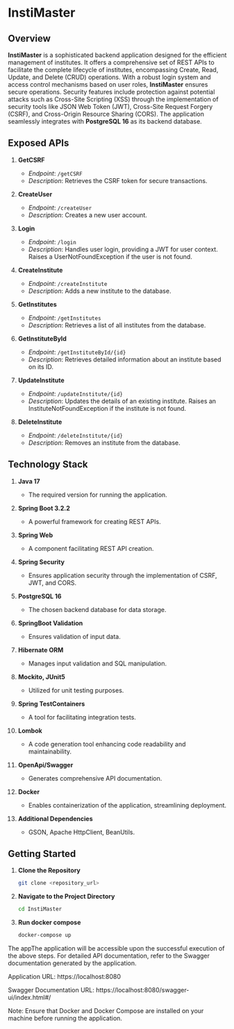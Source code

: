 # InstiMaster

## Overview

**InstiMaster** is a sophisticated backend application designed for the efficient management of institutes. It offers a comprehensive set of REST APIs to facilitate the complete lifecycle of institutes, encompassing Create, Read, Update, and Delete (CRUD) operations. With a robust login system and access control mechanisms based on user roles, **InstiMaster** ensures secure operations. Security features include protection against potential attacks such as Cross-Site Scripting (XSS) through the implementation of security tools like JSON Web Token (JWT), Cross-Site Request Forgery (CSRF), and Cross-Origin Resource Sharing (CORS). The application seamlessly integrates with **PostgreSQL 16** as its backend database.

## Exposed APIs

1. **GetCSRF**
    - *Endpoint*: `/getCSRF`
    - *Description*: Retrieves the CSRF token for secure transactions.

2. **CreateUser**
    - *Endpoint*: `/createUser`
    - *Description*: Creates a new user account.

3. **Login**
    - *Endpoint*: `/login`
    - *Description*: Handles user login, providing a JWT for user context. Raises a UserNotFoundException if the user is not found.

4. **CreateInstitute**
    - *Endpoint*: `/createInstitute`
    - *Description*: Adds a new institute to the database.

5. **GetInstitutes**
    - *Endpoint*: `/getInstitutes`
    - *Description*: Retrieves a list of all institutes from the database.

6. **GetInstituteById**
    - *Endpoint*: `/getInstituteById/{id}`
    - *Description*: Retrieves detailed information about an institute based on its ID.

7. **UpdateInstitute**
    - *Endpoint*: `/updateInstitute/{id}`
    - *Description*: Updates the details of an existing institute. Raises an InstituteNotFoundException if the institute is not found.

8. **DeleteInstitute**
    - *Endpoint*: `/deleteInstitute/{id}`
    - *Description*: Removes an institute from the database.

## Technology Stack

1. **Java 17**
    - The required version for running the application.

2. **Spring Boot 3.2.2**
    - A powerful framework for creating REST APIs.

3. **Spring Web**
    - A component facilitating REST API creation.

4. **Spring Security**
    - Ensures application security through the implementation of CSRF, JWT, and CORS.

5. **PostgreSQL 16**
    - The chosen backend database for data storage.

6. **SpringBoot Validation**
    - Ensures validation of input data.

7. **Hibernate ORM**
    - Manages input validation and SQL manipulation.

8. **Mockito, JUnit5**
    - Utilized for unit testing purposes.

9. **Spring TestContainers**
    - A tool for facilitating integration tests.

10. **Lombok**
    - A code generation tool enhancing code readability and maintainability.

11. **OpenApi/Swagger**
    - Generates comprehensive API documentation.

12. **Docker**
    - Enables containerization of the application, streamlining deployment.

13. **Additional Dependencies**
    - GSON, Apache HttpClient, BeanUtils.

## Getting Started

1. **Clone the Repository**
   ```bash
   git clone <repository_url>
   ```
2. **Navigate to the Project Directory**
   ```bash
   cd InstiMaster
   ```
3. **Run docker compose**
    ```bash
   docker-compose up
   ```
The appThe application will be accessible upon the successful execution of the above steps. 
For detailed API documentation, refer to the Swagger documentation generated by the application.

Application URL: https://localhost:8080

Swagger Documentation URL: https://localhost:8080/swagger-ui/index.html#/

Note: Ensure that Docker and Docker Compose are installed on your machine before running the application.